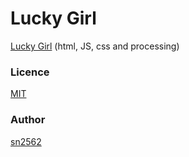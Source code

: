 Lucky Girl
====
[Lucky Girl](https://sn2562.github.io/girl/)
(html, JS, css and processing)

### Licence

[MIT](https://github.com/tcnksm/tool/blob/master/LICENCE)

### Author

[sn2562](https://github.com/sn2562)
